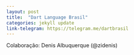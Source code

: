 ```yaml
---
layout: post
title:  "Dart Language Brasil"
categories: jekyll update
link-telegram: https://telegram.me/dartbrasil
---
```

Colaboração: Denis Albuquerque (@zidenis)
